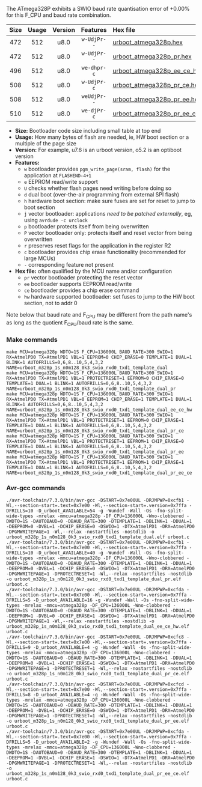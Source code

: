 The ATmega328P exhibits a SWIO baud rate quantisation error of +0.00% for this F_CPU and baud rate combination.

|Size|Usage|Version|Features|Hex file|
|:-:|:-:|:-:|:-:|:--|
|472|512|u8.0|`w-UdjPr--`|[urboot_atmega328p.hex](https://raw.githubusercontent.com/stefanrueger/urboot.hex/main/cores/minicore/atmega328p/watchdog_1_s/internal_oscillator/136000_hz/300_baud/uart0_rxd0_txd1/template_dual/urboot_atmega328p.hex)|
|472|512|u8.0|`w-UdjPr--`|[urboot_atmega328p_pr.hex](https://raw.githubusercontent.com/stefanrueger/urboot.hex/main/cores/minicore/atmega328p/watchdog_1_s/internal_oscillator/136000_hz/300_baud/uart0_rxd0_txd1/template_dual/urboot_atmega328p_pr.hex)|
|496|512|u8.0|`we-dhpr-c`|[urboot_atmega328p_ee_ce_hw.hex](https://raw.githubusercontent.com/stefanrueger/urboot.hex/main/cores/minicore/atmega328p/watchdog_1_s/internal_oscillator/136000_hz/300_baud/uart0_rxd0_txd1/template_dual/urboot_atmega328p_ee_ce_hw.hex)|
|508|512|u8.0|`w-UdjPr-c`|[urboot_atmega328p_pr_ce.hex](https://raw.githubusercontent.com/stefanrueger/urboot.hex/main/cores/minicore/atmega328p/watchdog_1_s/internal_oscillator/136000_hz/300_baud/uart0_rxd0_txd1/template_dual/urboot_atmega328p_pr_ce.hex)|
|508|512|u8.0|`weUdjPr--`|[urboot_atmega328p_pr_ee.hex](https://raw.githubusercontent.com/stefanrueger/urboot.hex/main/cores/minicore/atmega328p/watchdog_1_s/internal_oscillator/136000_hz/300_baud/uart0_rxd0_txd1/template_dual/urboot_atmega328p_pr_ee.hex)|
|510|512|u8.0|`we-djPr-c`|[urboot_atmega328p_pr_ee_ce.hex](https://raw.githubusercontent.com/stefanrueger/urboot.hex/main/cores/minicore/atmega328p/watchdog_1_s/internal_oscillator/136000_hz/300_baud/uart0_rxd0_txd1/template_dual/urboot_atmega328p_pr_ee_ce.hex)|

- **Size:** Bootloader code size including small table at top end
- **Usage:** How many bytes of flash are needed, ie, HW boot section or a multiple of the page size
- **Version:** For example, u7.6 is an urboot version, o5.2 is an optiboot version
- **Features:**
  + `w` bootloader provides `pgm_write_page(sram, flash)` for the application at `FLASHEND-4+1`
  + `e` EEPROM read/write support
  + `U` checks whether flash pages need writing before doing so
  + `d` dual boot (over-the-air programming from external SPI flash)
  + `h` hardware boot section: make sure fuses are set for reset to jump to boot section
  + `j` vector bootloader: applications *need to be patched externally*, eg, using `avrdude -c urclock`
  + `p` bootloader protects itself from being overwritten
  + `P` vector bootloader only: protects itself and reset vector from being overwritten
  + `r` preserves reset flags for the application in the register R2
  + `c` bootloader provides chip erase functionality (recommended for large MCUs)
  + `-` corresponding feature not present
- **Hex file:** often qualified by the MCU name and/or configuration
  + `pr` vector bootloader protecting the reset vector
  + `ee` bootloader supports EEPROM read/write
  + `ce` bootloader provides a chip erase command
  + `hw` hardware supported bootloader: set fuses to jump to the HW boot section, not to addr 0


Note below that baud rate and F<sub>CPU</sub> may be different from the path name's as long as the quotient F<sub>CPU</sub>/baud rate is the same.

### Make commands
```
make MCU=atmega328p WDTO=1S F_CPU=136000L BAUD_RATE=300 SWIO=1 RX=AtmelPD0 TX=AtmelPD1 VBL=1 EEPROM=0 CHIP_ERASE=0 TEMPLATE=1 DUAL=1 BLINK=1 AUTOFRILLS=0,6,8..10,5,4,3,2 NAME=urboot_m328p_1s_n0m128_0k3_swio_rxd0_txd1_template_dual
make MCU=atmega328p WDTO=1S F_CPU=136000L BAUD_RATE=300 SWIO=1 RX=AtmelPD0 TX=AtmelPD1 VBL=1 PROTECTRESET=1 EEPROM=0 CHIP_ERASE=0 TEMPLATE=1 DUAL=1 BLINK=1 AUTOFRILLS=0,6,8..10,5,4,3,2 NAME=urboot_m328p_1s_n0m128_0k3_swio_rxd0_txd1_template_dual_pr
make MCU=atmega328p WDTO=1S F_CPU=136000L BAUD_RATE=300 SWIO=1 RX=AtmelPD0 TX=AtmelPD1 VBL=0 EEPROM=1 CHIP_ERASE=1 TEMPLATE=1 DUAL=1 BLINK=1 AUTOFRILLS=0,6,8..10,5,4,3,2 NAME=urboot_m328p_1s_n0m128_0k3_swio_rxd0_txd1_template_dual_ee_ce_hw
make MCU=atmega328p WDTO=1S F_CPU=136000L BAUD_RATE=300 SWIO=1 RX=AtmelPD0 TX=AtmelPD1 VBL=1 PROTECTRESET=1 EEPROM=0 CHIP_ERASE=1 TEMPLATE=1 DUAL=1 BLINK=1 AUTOFRILLS=0,6,8..10,5,4,3,2 NAME=urboot_m328p_1s_n0m128_0k3_swio_rxd0_txd1_template_dual_pr_ce
make MCU=atmega328p WDTO=1S F_CPU=136000L BAUD_RATE=300 SWIO=1 RX=AtmelPD0 TX=AtmelPD1 VBL=1 PROTECTRESET=1 EEPROM=1 CHIP_ERASE=0 TEMPLATE=1 DUAL=1 BLINK=1 AUTOFRILLS=0,6,8..10,5,4,3,2 NAME=urboot_m328p_1s_n0m128_0k3_swio_rxd0_txd1_template_dual_pr_ee
make MCU=atmega328p WDTO=1S F_CPU=136000L BAUD_RATE=300 SWIO=1 RX=AtmelPD0 TX=AtmelPD1 VBL=1 PROTECTRESET=1 EEPROM=1 CHIP_ERASE=1 TEMPLATE=1 DUAL=1 BLINK=1 AUTOFRILLS=0,6,8..10,5,4,3,2 NAME=urboot_m328p_1s_n0m128_0k3_swio_rxd0_txd1_template_dual_pr_ee_ce
```

### Avr-gcc commands
```
./avr-toolchain/7.3.0/bin/avr-gcc -DSTART=0x7e00UL -DRJMPWP=0xcfb1 -Wl,--section-start=.text=0x7e00 -Wl,--section-start=.version=0x7ffa -DFRILLS=10 -D_urboot_AVAILABLE=54 -g -Wundef -Wall -Os -fno-split-wide-types -mrelax -mmcu=atmega328p -DF_CPU=136000L -Wno-clobbered -DWDTO=1S -DAUTOBAUD=0 -DBAUD_RATE=300 -DTEMPLATE=1 -DBLINK=1 -DDUAL=1 -DEEPROM=0 -DVBL=1 -DCHIP_ERASE=0 -DSWIO=1 -DTX=AtmelPD1 -DRX=AtmelPD0 -DPGMWRITEPAGE=1 -Wl,--relax -nostartfiles -nostdlib -o urboot_m328p_1s_n0m128_0k3_swio_rxd0_txd1_template_dual.elf urboot.c
./avr-toolchain/7.3.0/bin/avr-gcc -DSTART=0x7e00UL -DRJMPWP=0xcfb1 -Wl,--section-start=.text=0x7e00 -Wl,--section-start=.version=0x7ffa -DFRILLS=10 -D_urboot_AVAILABLE=40 -g -Wundef -Wall -Os -fno-split-wide-types -mrelax -mmcu=atmega328p -DF_CPU=136000L -Wno-clobbered -DWDTO=1S -DAUTOBAUD=0 -DBAUD_RATE=300 -DTEMPLATE=1 -DBLINK=1 -DDUAL=1 -DEEPROM=0 -DVBL=1 -DCHIP_ERASE=0 -DSWIO=1 -DTX=AtmelPD1 -DRX=AtmelPD0 -DPGMWRITEPAGE=1 -DPROTECTRESET=1 -Wl,--relax -nostartfiles -nostdlib -o urboot_m328p_1s_n0m128_0k3_swio_rxd0_txd1_template_dual_pr.elf urboot.c
./avr-toolchain/7.3.0/bin/avr-gcc -DSTART=0x7e00UL -DRJMPWP=0xcfda -Wl,--section-start=.text=0x7e00 -Wl,--section-start=.version=0x7ffa -DFRILLS=5 -D_urboot_AVAILABLE=16 -g -Wundef -Wall -Os -fno-split-wide-types -mrelax -mmcu=atmega328p -DF_CPU=136000L -Wno-clobbered -DWDTO=1S -DAUTOBAUD=0 -DBAUD_RATE=300 -DTEMPLATE=1 -DBLINK=1 -DDUAL=1 -DEEPROM=1 -DVBL=0 -DCHIP_ERASE=1 -DSWIO=1 -DTX=AtmelPD1 -DRX=AtmelPD0 -DPGMWRITEPAGE=1 -Wl,--relax -nostartfiles -nostdlib -o urboot_m328p_1s_n0m128_0k3_swio_rxd0_txd1_template_dual_ee_ce_hw.elf urboot.c
./avr-toolchain/7.3.0/bin/avr-gcc -DSTART=0x7e00UL -DRJMPWP=0xcfc8 -Wl,--section-start=.text=0x7e00 -Wl,--section-start=.version=0x7ffa -DFRILLS=9 -D_urboot_AVAILABLE=4 -g -Wundef -Wall -Os -fno-split-wide-types -mrelax -mmcu=atmega328p -DF_CPU=136000L -Wno-clobbered -DWDTO=1S -DAUTOBAUD=0 -DBAUD_RATE=300 -DTEMPLATE=1 -DBLINK=1 -DDUAL=1 -DEEPROM=0 -DVBL=1 -DCHIP_ERASE=1 -DSWIO=1 -DTX=AtmelPD1 -DRX=AtmelPD0 -DPGMWRITEPAGE=1 -DPROTECTRESET=1 -Wl,--relax -nostartfiles -nostdlib -o urboot_m328p_1s_n0m128_0k3_swio_rxd0_txd1_template_dual_pr_ce.elf urboot.c
./avr-toolchain/7.3.0/bin/avr-gcc -DSTART=0x7e00UL -DRJMPWP=0xcfcd -Wl,--section-start=.text=0x7e00 -Wl,--section-start=.version=0x7ffa -DFRILLS=8 -D_urboot_AVAILABLE=4 -g -Wundef -Wall -Os -fno-split-wide-types -mrelax -mmcu=atmega328p -DF_CPU=136000L -Wno-clobbered -DWDTO=1S -DAUTOBAUD=0 -DBAUD_RATE=300 -DTEMPLATE=1 -DBLINK=1 -DDUAL=1 -DEEPROM=1 -DVBL=1 -DCHIP_ERASE=0 -DSWIO=1 -DTX=AtmelPD1 -DRX=AtmelPD0 -DPGMWRITEPAGE=1 -DPROTECTRESET=1 -Wl,--relax -nostartfiles -nostdlib -o urboot_m328p_1s_n0m128_0k3_swio_rxd0_txd1_template_dual_pr_ee.elf urboot.c
./avr-toolchain/7.3.0/bin/avr-gcc -DSTART=0x7e00UL -DRJMPWP=0xcfda -Wl,--section-start=.text=0x7e00 -Wl,--section-start=.version=0x7ffa -DFRILLS=5 -D_urboot_AVAILABLE=2 -g -Wundef -Wall -Os -fno-split-wide-types -mrelax -mmcu=atmega328p -DF_CPU=136000L -Wno-clobbered -DWDTO=1S -DAUTOBAUD=0 -DBAUD_RATE=300 -DTEMPLATE=1 -DBLINK=1 -DDUAL=1 -DEEPROM=1 -DVBL=1 -DCHIP_ERASE=1 -DSWIO=1 -DTX=AtmelPD1 -DRX=AtmelPD0 -DPGMWRITEPAGE=1 -DPROTECTRESET=1 -Wl,--relax -nostartfiles -nostdlib -o urboot_m328p_1s_n0m128_0k3_swio_rxd0_txd1_template_dual_pr_ee_ce.elf urboot.c
```


